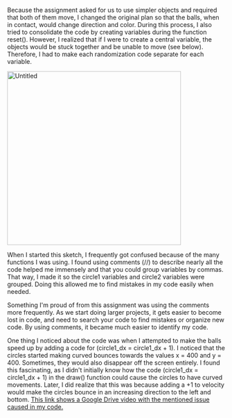 Because the assignment asked for us to use simpler objects and required that both of them move, I changed the original plan so that the balls, when in contact, would change direction and color. During this process, I also tried to consolidate the code by creating variables during the function reset(). However, I realized that if I were to create a central variable, the objects would be stuck together and be unable to move (see below). Therefore, I had to make each randomization code separate for each variable.

<img width="401" alt="Untitled" src="https://github.com/user-attachments/assets/a5cd0d36-affb-4cff-acdf-db1ef58c5e33">

When I started this sketch, I frequently got confused because of the many functions I was using. I found  using comments (//) to describe nearly all the code helped me immensely and that you could group variables by commas. That way, I made it so the circle1 variables and circle2 variables were grouped. Doing this allowed me to find mistakes in my code easily when needed.

Something I'm proud of from this assignment was using the comments more frequently. As we start doing larger projects, it gets easier to become lost in code, and need to search your code to find mistakes or organize new code. By using comments, it became much easier to identify my code.


One thing I noticed about the code was when I attempted to make the balls speed up by adding a code for (circle1_dx = circle1_dx + 1). I noticed  that the circles started making curved bounces towards the values x = 400 and y = 400. Sometimes, they would also disappear off the screen entirely. I found this fascinating, as I didn't initially know how the code (circle1_dx = circle1_dx + 1) in the draw() function could cause the circles to have curved movements. Later, I did realize that this was because adding a +1 to velocity would make the circles bounce in an increasing direction to the left and bottom. [This link shows a Google Drive video with the mentioned issue caused in my code.](https://drive.google.com/file/d/16cJAR9RKB01g0mLzB6FDfpc_yONclSlq/view?usp=sharing)

